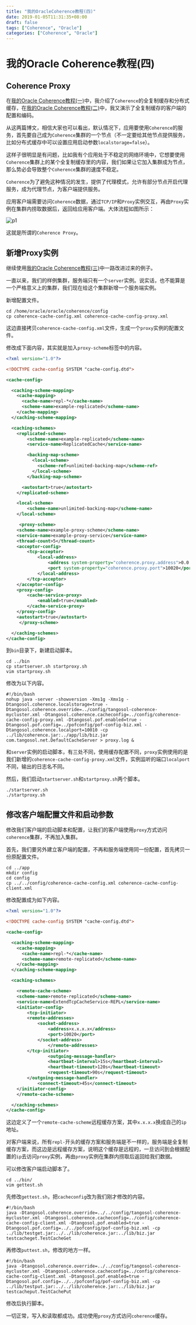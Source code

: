 ```yaml
---
title: "我的OracleCoherence教程(四)"
date: 2019-01-05T11:31:35+08:00
draft: false
tags: ["Coherence", "Oracle"]
categories: ["Coherence", "Oracle"]
---
```


# 我的Oracle Coherence教程(四)

## Coherence Proxy

在[我的Oracle Coherence教程(一)](https://www.qiubinren.com/2018-08-03-我的oraclecoherence教程一.html/)中，我介绍了`Coherence`的全复制缓存和分布式缓存，在[我的Oracle Coherence教程(二)](https://www.qiubinren.com/2018-08-14-我的oraclecoherence教程二.html/)中，我又演示了全复制缓存的客户端的配置和编码。

从这两篇博文，相信大家也可以看出，默认情况下，应用要使用`Coherence`的服务，首先要自己成为`Coherence`集群的一个节点（不一定要给其他节点提供服务，比如分布式缓存中可以设置应用启动参数`localstorage=false`）。

这样子很明显是有问题，比如我有个应用处于不稳定的网络环境中，它想要使用`Coherence`集群上的某个全复制缓存里的内容，我们如果让它加入集群成为节点，那么势必会导致整个`Coherence`集群的速度不稳定。

`Coherence`为了避免这种情况的发生，提供了代理模式，允许有部分节点开启代理服务，成为代理节点，为客户端提供服务。

应用客户端需要访问`Coherence`数据，通过`TCP/IP`和`Proxy`实例交互，再由`Proxy`实例在集群内捞取数据后，返回给应用客户端。大体流程如图所示：

![p1](/img/2019-01-05-p1.png)

这就是所谓的`Coherence Proxy`。

## 新增Proxy实例

继续使用[我的Oracle Coherence教程(三)](https://www.qiubinren.com/2018-08-29-我的oraclecoherence教程三.html/)中一路改进过来的例子。

一直以来，我们的样例集群，服务端只有一个`server`实例。说实话，也不能算是一个严格意义上的集群，我们现在给这个集群新增一个服务端实例。

新增配置文件。

``` shell
cd /home/oracle/oracle/coherence/config
cp coherence-cache-config.xml coherence-cache-config-proxy.xml
```

这边直接拷贝`coherence-cache-config.xml`文件，生成一个`proxy`实例的配置文件。

修改成下面内容，其实就是加入`proxy-scheme`标签中的内容。

``` xml
<?xml version="1.0"?>

<!DOCTYPE cache-config SYSTEM "cache-config.dtd">

<cache-config>

  <caching-scheme-mapping>
    <cache-mapping>
      <cache-name>repl-*</cache-name>
      <scheme-name>example-replicated</scheme-name>
    </cache-mapping>
  </caching-scheme-mapping>

  <caching-schemes>
    <replicated-scheme>
        <scheme-name>example-replicated</scheme-name>
        <service-name>ReplicatedCache</service-name>

        <backing-map-scheme>
          <local-scheme>
            <scheme-ref>unlimited-backing-map</scheme-ref>
          </local-scheme>
        </backing-map-scheme>

      <autostart>true</autostart>
    </replicated-scheme>

    <local-scheme>
        <scheme-name>unlimited-backing-map</scheme-name>
    </local-scheme>

     <proxy-scheme>
	<scheme-name>example-proxy-scheme</scheme-name>
	<service-name>example-proxy-service</service-name>
	<thread-count>5</thread-count>
	<acceptor-config>
		<tcp-acceptor>
			<local-address>
				<address system-property="coherence.proxy.address">0.0.0.0</address>
				<port system-property="coherence.proxy.port">10020</port>
			</local-address>
		</tcp-acceptor>
	</acceptor-config>
	<proxy-config>
		<cache-service-proxy>
			<enabled>true</enabled>
		</cache-service-proxy>
	</proxy-config>
	<autostart>true</autostart>
     </proxy-scheme>

  </caching-schemes>
</cache-config>
```

到`bin`目录下，新建启动脚本。

``` shell
cd ../bin
cp startserver.sh startproxy.sh
vim startproxy.sh 
```

修改为以下内容。

``` shell
#!/bin/bash
nohup java -server -showversion -Xms1g -Xmx1g -Dtangosol.coherence.localstorage=true -Dtangosol.coherence.override=../config/tangosol-coherence-mycluster.xml -Dtangosol.coherence.cacheconfig=../config/coherence-cache-config-proxy.xml -Dtangosol.pof.enabled=true -Dtangosol.pof.config=../pofconfig/pof-config-biz.xml -Dtangosol.coherence.localport=10010 -cp ../lib/coherence.jar:../app/lib/biz.jar com.tangosol.net.DefaultCacheServer > proxy.log &
```

和`server`实例的启动脚本，有三处不同，使用缓存配置不同，`proxy`实例使用的是我们新增的`coherence-cache-config-proxy.xml`文件，实例监听的端口`localport`不同，输出的日志名不同。

然后，我们启动`startserver.sh`和`startproxy.sh`两个脚本。

``` shell
./startserver.sh
./startproxy.sh
```

## 修改客户端配置文件和启动参数

修改我们客户端的启动脚本和配置，让我们的客户端使用`proxy`方式访问`coherence`集群，不再加入集群。

首先，我们要另外建立客户端的配置，不再和服务端使用同一份配置，首先拷贝一份原配置文件。

``` shell
cd ../app
mkdir config
cd config
cp ../../config/coherence-cache-config.xml coherence-cache-config-client.xml
```

修改配置成为如下内容。

``` xml
<?xml version="1.0"?>

<!DOCTYPE cache-config SYSTEM "cache-config.dtd">

<cache-config>

  <caching-scheme-mapping>
    <cache-mapping>
      <cache-name>repl-*</cache-name>
      <scheme-name>remote-replicated</scheme-name>
    </cache-mapping>
  </caching-scheme-mapping>

  <caching-schemes>

    <remote-cache-scheme>
	<scheme-name>remote-replicated</scheme-name>
	<service-name>ExtendTcpCacheService-REPL</service-name>
	<initiator-config>
	    <tcp-initiator>
		<remote-addresses>
			<socket-address>
				<address>x.x.x.x</address>
				<port>10020</port>
			</socket-address>
                </remote-addresses>
 	    </tcp-initiator>
                <outgoing-message-handler>
                <heartbeat-interval>15s</heartbeat-interval>
                <heartbeat-timeout>120s</heartbeat-timeout>
                <request-timeout>90s</request-timeout>
	    </outgoing-message-handler>
            <connect-timeout>45s</connect-timeout>
	</initiator-config>
    </remote-cache-scheme>

  </caching-schemes>
</cache-config>
```

这边定义了一个`remote-cache-scheme`远程缓存方案，其中`x.x.x.x`换成自己的`ip`地址。

对客户端来说，所有`repl-`开头的缓存方案和服务端是不一样的，服务端是全复制缓存方案，而这边是远程缓存方案，说明这个缓存是远程的，一旦访问到会根据配置的`ip`去访问`proxy`实例，再由`proxy`实例在集群内捞取后返回给我们数据。

可以修改客户端启动脚本了。

``` shell
cd ../bin/
vim gettest.sh
```

先修改`gettest.sh`，把`cacheconfig`改为我们刚才修改的内容。

``` shell
#!/bin/bash
java -Dtangosol.coherence.override=../../config/tangosol-coherence-mycluster.xml -Dtangosol.coherence.cacheconfig=../config/coherence-cache-config-client.xml -Dtangosol.pof.enabled=true -Dtangosol.pof.config=../../pofconfig/pof-config-biz.xml -cp ../lib/testget.jar:../../lib/coherence.jar:../lib/biz.jar testcacheget.TestCacheGet
```

再修改`puttest.sh`，修改的地方一样。

``` shell
#!/bin/bash
java -Dtangosol.coherence.override=../../config/tangosol-coherence-mycluster.xml -Dtangosol.coherence.cacheconfig=../config/coherence-cache-config-client.xml -Dtangosol.pof.enabled=true -Dtangosol.pof.config=../../pofconfig/pof-config-biz.xml -cp ../lib/testput.jar:../../lib/coherence.jar:../lib/biz.jar testcacheput.TestCachePut
```

修改后执行脚本。

一切正常，写入和读取都成功。成功使用`proxy`方式访问`coherence`缓存。